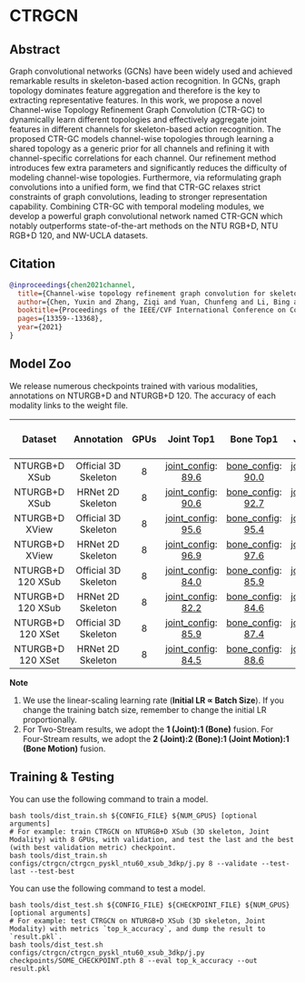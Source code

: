 # CTRGCN

## Abstract

Graph convolutional networks (GCNs) have been widely used and achieved remarkable results in skeleton-based action recognition. In GCNs, graph topology dominates feature aggregation and therefore is the key to extracting representative features. In this work, we propose a novel Channel-wise Topology Refinement Graph Convolution (CTR-GC) to dynamically learn different topologies and effectively aggregate joint features in different channels for skeleton-based action recognition. The proposed CTR-GC models channel-wise topologies through learning a shared topology as a generic prior for all channels and refining it with channel-specific correlations for each channel. Our refinement method introduces few extra parameters and significantly reduces the difficulty of modeling channel-wise topologies. Furthermore, via reformulating graph convolutions into a unified form, we find that CTR-GC relaxes strict constraints of graph convolutions, leading to stronger representation capability. Combining CTR-GC with temporal modeling modules, we develop a powerful graph convolutional network named CTR-GCN which notably outperforms state-of-the-art methods on the NTU RGB+D, NTU RGB+D 120, and NW-UCLA datasets.

## Citation

```BibTeX
@inproceedings{chen2021channel,
  title={Channel-wise topology refinement graph convolution for skeleton-based action recognition},
  author={Chen, Yuxin and Zhang, Ziqi and Yuan, Chunfeng and Li, Bing and Deng, Ying and Hu, Weiming},
  booktitle={Proceedings of the IEEE/CVF International Conference on Computer Vision},
  pages={13359--13368},
  year={2021}
}
```

## Model Zoo

We release numerous checkpoints trained with various modalities, annotations on NTURGB+D and NTURGB+D 120. The accuracy of each modality links to the weight file.

| Dataset | Annotation | GPUs | Joint Top1 | Bone Top1 | Joint Motion Top1 | Bone-Motion Top1 | Two-Stream Top1 | Four Stream Top1 |
| :---: | :---: | :---: | :---: | :---: | :---: | :---: | :---: | :---: |
| NTURGB+D XSub | Official 3D Skeleton | 8 | [joint_config](/configs/ctrgcn/ctrgcn_pyskl_ntu60_xsub_3dkp/j.py): [89.6](http://download.openmmlab.com/mmaction/pyskl/ckpt/ctrgcn/ctrgcn_pyskl_ntu60_xsub_3dkp/j.pth) | [bone_config](/configs/ctrgcn/ctrgcn_pyskl_ntu60_xsub_3dkp/b.py): [90.0](http://download.openmmlab.com/mmaction/pyskl/ckpt/ctrgcn/ctrgcn_pyskl_ntu60_xsub_3dkp/b.pth) | [joint_motion_config](/configs/ctrgcn/ctrgcn_pyskl_ntu60_xsub_3dkp/jm.py): [88.0](http://download.openmmlab.com/mmaction/pyskl/ckpt/ctrgcn/ctrgcn_pyskl_ntu60_xsub_3dkp/jm.pth) | [bone_motion_config](/configs/ctrgcn/ctrgcn_pyskl_ntu60_xsub_3dkp/bm.py): [87.5](http://download.openmmlab.com/mmaction/pyskl/ckpt/ctrgcn/ctrgcn_pyskl_ntu60_xsub_3dkp/bm.pth) | 91.5 | 92.1 |
| NTURGB+D XSub | HRNet 2D Skeleton | 8 | [joint_config](/configs/ctrgcn/ctrgcn_pyskl_ntu60_xsub_hrnet/j.py): [90.6](http://download.openmmlab.com/mmaction/pyskl/ckpt/ctrgcn/ctrgcn_pyskl_ntu60_xsub_hrnet/j.pth) | [bone_config](/configs/ctrgcn/ctrgcn_pyskl_ntu60_xsub_hrnet/b.py): [92.7](http://download.openmmlab.com/mmaction/pyskl/ckpt/ctrgcn/ctrgcn_pyskl_ntu60_xsub_hrnet/b.pth) | [joint_motion_config](/configs/ctrgcn/ctrgcn_pyskl_ntu60_xsub_hrnet/jm.py): [89.4](http://download.openmmlab.com/mmaction/pyskl/ckpt/ctrgcn/ctrgcn_pyskl_ntu60_xsub_hrnet/jm.pth) | [bone_motion_config](/configs/ctrgcn/ctrgcn_pyskl_ntu60_xsub_hrnet/bm.py): [90.3](http://download.openmmlab.com/mmaction/pyskl/ckpt/ctrgcn/ctrgcn_pyskl_ntu60_xsub_hrnet/bm.pth) | 93.3 | 93.6 |
| NTURGB+D XView | Official 3D Skeleton | 8 | [joint_config](/configs/ctrgcn/ctrgcn_pyskl_ntu60_xview_3dkp/j.py): [95.6](http://download.openmmlab.com/mmaction/pyskl/ckpt/ctrgcn/ctrgcn_pyskl_ntu60_xview_3dkp/j.pth) | [bone_config](/configs/ctrgcn/ctrgcn_pyskl_ntu60_xview_3dkp/b.py): [95.4](http://download.openmmlab.com/mmaction/pyskl/ckpt/ctrgcn/ctrgcn_pyskl_ntu60_xview_3dkp/b.pth) | [joint_motion_config](/configs/ctrgcn/ctrgcn_pyskl_ntu60_xview_3dkp/jm.py): [94.4](http://download.openmmlab.com/mmaction/pyskl/ckpt/ctrgcn/ctrgcn_pyskl_ntu60_xview_3dkp/jm.pth) | [bone_motion_config](/configs/ctrgcn/ctrgcn_pyskl_ntu60_xview_3dkp/bm.py): [93.6](http://download.openmmlab.com/mmaction/pyskl/ckpt/ctrgcn/ctrgcn_pyskl_ntu60_xview_3dkp/bm.pth) | 96.6 | 97.0 |
| NTURGB+D XView | HRNet 2D Skeleton | 8 | [joint_config](/configs/ctrgcn/ctrgcn_pyskl_ntu60_xview_hrnet/j.py): [96.9](http://download.openmmlab.com/mmaction/pyskl/ckpt/ctrgcn/ctrgcn_pyskl_ntu60_xview_hrnet/j.pth) | [bone_config](/configs/ctrgcn/ctrgcn_pyskl_ntu60_xview_hrnet/b.py): [97.6](http://download.openmmlab.com/mmaction/pyskl/ckpt/ctrgcn/ctrgcn_pyskl_ntu60_xview_hrnet/b.pth) | [joint_motion_config](/configs/ctrgcn/ctrgcn_pyskl_ntu60_xview_hrnet/jm.py): [94.8](http://download.openmmlab.com/mmaction/pyskl/ckpt/ctrgcn/ctrgcn_pyskl_ntu60_xview_hrnet/jm.pth) | [bone_motion_config](/configs/ctrgcn/ctrgcn_pyskl_ntu60_xview_hrnet/bm.py): [95.6](http://download.openmmlab.com/mmaction/pyskl/ckpt/ctrgcn/ctrgcn_pyskl_ntu60_xview_hrnet/bm.pth) | 98.4 | 98.4 |
| NTURGB+D 120 XSub | Official 3D Skeleton | 8 | [joint_config](/configs/ctrgcn/ctrgcn_pyskl_ntu120_xsub_3dkp/j.py): [84.0](http://download.openmmlab.com/mmaction/pyskl/ckpt/ctrgcn/ctrgcn_pyskl_ntu120_xsub_3dkp/j.pth) | [bone_config](/configs/ctrgcn/ctrgcn_pyskl_ntu120_xsub_3dkp/b.py): [85.9](http://download.openmmlab.com/mmaction/pyskl/ckpt/ctrgcn/ctrgcn_pyskl_ntu120_xsub_3dkp/b.pth) | [joint_motion_config](/configs/ctrgcn/ctrgcn_pyskl_ntu120_xsub_3dkp/jm.py): [81.1](http://download.openmmlab.com/mmaction/pyskl/ckpt/ctrgcn/ctrgcn_pyskl_ntu120_xsub_3dkp/jm.pth) | [bone_motion_config](/configs/ctrgcn/ctrgcn_pyskl_ntu120_xsub_3dkp/bm.py): [82.2](http://download.openmmlab.com/mmaction/pyskl/ckpt/ctrgcn/ctrgcn_pyskl_ntu120_xsub_3dkp/bm.pth) | 87.5 | 88.1 |
| NTURGB+D 120 XSub | HRNet 2D Skeleton | 8 | [joint_config](/configs/ctrgcn/ctrgcn_pyskl_ntu120_xsub_hrnet/j.py): [82.2](http://download.openmmlab.com/mmaction/pyskl/ckpt/ctrgcn/ctrgcn_pyskl_ntu120_xsub_hrnet/j.pth) | [bone_config](/configs/ctrgcn/ctrgcn_pyskl_ntu120_xsub_hrnet/b.py): [84.6](http://download.openmmlab.com/mmaction/pyskl/ckpt/ctrgcn/ctrgcn_pyskl_ntu120_xsub_hrnet/b.pth) | [joint_motion_config](/configs/ctrgcn/ctrgcn_pyskl_ntu120_xsub_hrnet/jm.py): [82.3](http://download.openmmlab.com/mmaction/pyskl/ckpt/ctrgcn/ctrgcn_pyskl_ntu120_xsub_hrnet/jm.pth) | [bone_motion_config](/configs/ctrgcn/ctrgcn_pyskl_ntu120_xsub_hrnet/bm.py): [82.1](http://download.openmmlab.com/mmaction/pyskl/ckpt/ctrgcn/ctrgcn_pyskl_ntu120_xsub_hrnet/bm.pth) | 85.8 | 86.6 |
| NTURGB+D 120 XSet | Official 3D Skeleton | 8 | [joint_config](/configs/ctrgcn/ctrgcn_pyskl_ntu120_xset_3dkp/j.py): [85.9](http://download.openmmlab.com/mmaction/pyskl/ckpt/ctrgcn/ctrgcn_pyskl_ntu120_xset_3dkp/j.pth) | [bone_config](/configs/ctrgcn/ctrgcn_pyskl_ntu120_xset_3dkp/b.py): [87.4](http://download.openmmlab.com/mmaction/pyskl/ckpt/ctrgcn/ctrgcn_pyskl_ntu120_xset_3dkp/b.pth) | [joint_motion_config](/configs/ctrgcn/ctrgcn_pyskl_ntu120_xset_3dkp/jm.py): [84.1](http://download.openmmlab.com/mmaction/pyskl/ckpt/ctrgcn/ctrgcn_pyskl_ntu120_xset_3dkp/jm.pth) | [bone_motion_config](/configs/ctrgcn/ctrgcn_pyskl_ntu120_xset_3dkp/bm.py): [83.9](http://download.openmmlab.com/mmaction/pyskl/ckpt/ctrgcn/ctrgcn_pyskl_ntu120_xset_3dkp/bm.pth) | 89.2 | 89.9 |
| NTURGB+D 120 XSet | HRNet 2D Skeleton | 8 | [joint_config](/configs/ctrgcn/ctrgcn_pyskl_ntu120_xset_hrnet/j.py): [84.5](http://download.openmmlab.com/mmaction/pyskl/ckpt/ctrgcn/ctrgcn_pyskl_ntu120_xset_hrnet/j.pth) | [bone_config](/configs/ctrgcn/ctrgcn_pyskl_ntu120_xset_hrnet/b.py): [88.6](http://download.openmmlab.com/mmaction/pyskl/ckpt/ctrgcn/ctrgcn_pyskl_ntu120_xset_hrnet/b.pth) | [joint_motion_config](/configs/ctrgcn/ctrgcn_pyskl_ntu120_xset_hrnet/jm.py): [85.6](http://download.openmmlab.com/mmaction/pyskl/ckpt/ctrgcn/ctrgcn_pyskl_ntu120_xset_hrnet/jm.pth) | [bone_motion_config](/configs/ctrgcn/ctrgcn_pyskl_ntu120_xset_hrnet/bm.py): [85.6](http://download.openmmlab.com/mmaction/pyskl/ckpt/ctrgcn/ctrgcn_pyskl_ntu120_xset_hrnet/bm.pth) | 89.0 | 90.1 |

**Note**

1. We use the linear-scaling learning rate (**Initial LR ∝ Batch Size**). If you change the training batch size, remember to change the initial LR proportionally.
2. For Two-Stream results, we adopt the **1 (Joint):1 (Bone)** fusion. For Four-Stream results, we adopt the **2 (Joint):2 (Bone):1 (Joint Motion):1 (Bone Motion)** fusion.


## Training & Testing

You can use the following command to train a model.

```shell
bash tools/dist_train.sh ${CONFIG_FILE} ${NUM_GPUS} [optional arguments]
# For example: train CTRGCN on NTURGB+D XSub (3D skeleton, Joint Modality) with 8 GPUs, with validation, and test the last and the best (with best validation metric) checkpoint.
bash tools/dist_train.sh configs/ctrgcn/ctrgcn_pyskl_ntu60_xsub_3dkp/j.py 8 --validate --test-last --test-best
```

You can use the following command to test a model.

```shell
bash tools/dist_test.sh ${CONFIG_FILE} ${CHECKPOINT_FILE} ${NUM_GPUS} [optional arguments]
# For example: test CTRGCN on NTURGB+D XSub (3D skeleton, Joint Modality) with metrics `top_k_accuracy`, and dump the result to `result.pkl`.
bash tools/dist_test.sh configs/ctrgcn/ctrgcn_pyskl_ntu60_xsub_3dkp/j.py checkpoints/SOME_CHECKPOINT.pth 8 --eval top_k_accuracy --out result.pkl
```
